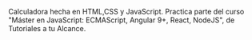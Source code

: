 Calculadora hecha en HTML,CSS y JavaScript. Practica parte del curso "Máster en JavaScript: ECMAScript, Angular 9+, React, NodeJS", de Tutoriales a tu Alcance.
